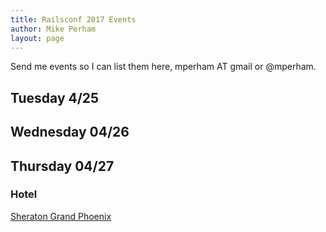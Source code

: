```yaml
---
title: Railsconf 2017 Events
author: Mike Perham
layout: page
---
```


Send me events so I can list them here, mperham AT gmail or @mperham.

## Tuesday 4/25


## Wednesday 04/26


## Thursday 04/27


### Hotel

[Sheraton Grand Phoenix](https://www.google.com/maps/place/sheraton+Grand+Phoenix,+North+3rd+Street,+Phoenix,+AZ/@33.4500609,-112.0727765,17z/data=!3m1!4b1!4m5!3m4!1s0x872b1218b2304b9b:0x61bebe037e093064!8m2!3d33.4500609!4d-112.0705878)
